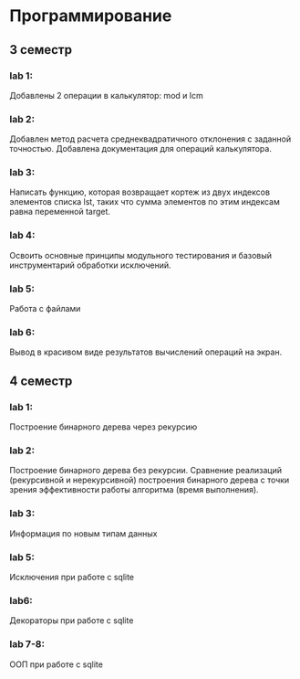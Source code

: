 # Программирование
## 3 семестр
### lab 1:
Добавлены 2 операции в калькулятор: mod и lcm
### lab 2:
Добавлен метод расчета среднеквадратичного отклонения с заданной точностью. 
Добавлена документация для операций калькулятора.
### lab 3:
Написать функцию, которая возвращает кортеж из двух индексов элементов списка lst, таких что сумма элементов по этим индексам равна переменной target. 
### lab 4:
Освоить основные принципы модульного тестирования и базовый инструментарий обработки исключений. 
### lab 5:
Работа с файлами
### lab 6:
Вывод в красивом виде результатов вычислений операций на экран.

## 4 семестр
### lab 1:
Построение бинарного дерева через рекурсию
### lab 2:
Построение бинарного дерева без рекурсии.
Сравнение реализаций (рекурсивной и нерекурсивной) построения бинарного дерева с точки зрения эффективности работы алгоритма (время выполнения). 
### lab 3:
Информация по новым типам данных
### lab 5:
Исключения при работе с sqlite
### lab6:
Декораторы при работе с sqlite
### lab 7-8:
ООП при работе с sqlite
